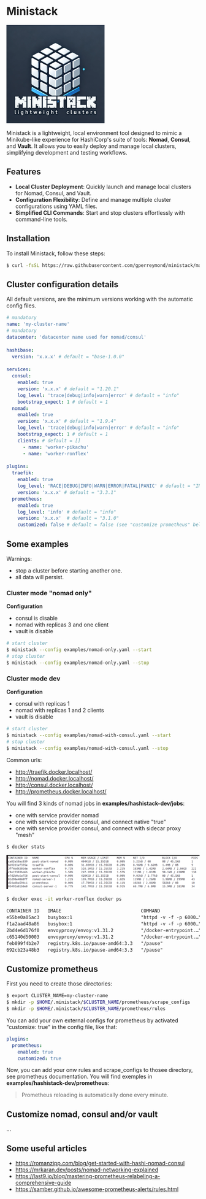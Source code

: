 # Ministack

![Logo of Ministack](images/logo-256.png)

Ministack is a lightweight, local environment tool designed to mimic a Minikube-like experience for HashiCorp's suite of tools: **Nomad**, **Consul**, and **Vault**. It allows you to easily deploy and manage local clusters, simplifying development and testing workflows.

## Features

- **Local Cluster Deployment**: Quickly launch and manage local clusters for Nomad, Consul, and Vault.
- **Configuration Flexibility**: Define and manage multiple cluster configurations using YAML files.
- **Simplified CLI Commands**: Start and stop clusters effortlessly with command-line tools.

## Installation

To install Ministack, follow these steps:

```bash
$ curl -fsSL https://raw.githubusercontent.com/gperreymond/ministack/main/install | bash
```

## Cluster configuration details

All default versions, are the minimum versions working with the automatic config files.

```yaml
# mandatory
name: 'my-cluster-name'
# mandatory
datacenter: 'datacenter name used for nomad/consul'

hashibase:
  version: 'x.x.x' # default = "base-1.0.0"

services:
  consul:
    enabled: true
    version: 'x.x.x' # default = "1.20.1"
    log_level: 'trace|debug|info|warn|error' # default = "info"
    bootstrap_expect: 1 # default = 1
  nomad:
    enabled: true
    version: 'x.x.x' # default = "1.9.4"
    log_level: 'trace|debug|info|warn|error' # default = "info"
    bootstrap_expect: 1 # default = 1
    clients: # default = []
      - name: 'worker-pikachu'
      - name: 'worker-ronflex'

plugins:
  traefik:
    enabled: true
    log_level: 'RACE|DEBUG|INFO|WARN|ERROR|FATAL|PANIC' # default = "INFO"
    version: 'x.x.x' # default = "3.3.1"
  prometheus:
    enabled: true
    log_level: 'info' # default = "info"
    version: 'x.x.x'  # default = "3.1.0"
    customized: false # default = false (see "customize prometheus" below in the documentation )
```

## Some examples

Warnings:
* stop a cluster before starting another one.
* all data will persist.

### Cluster mode "nomad only"

__Configuration__
* consul is disable
* nomad with replicas 3 and one client
* vault is disable

```sh
# start cluster
$ ministack --config examples/nomad-only.yaml --start
# stop cluster
$ ministack --config examples/nomad-only.yaml --stop
```

### Cluster mode dev

__Configuration__
* consul with replicas 1
* nomad with replicas 1 and 2 clients
* vault is disable

```sh
# start cluster
$ ministack --config examples/nomad-with-consul.yaml --start
# stop cluster
$ ministack --config examples/nomad-with-consul.yaml --stop
```

Common urls:
* http://traefik.docker.localhost/
* http://nomad.docker.localhost/
* http://consul.docker.localhost/
* http://prometheus.docker.localhost/

You will find 3 kinds of nomad jobs in __examples/hashistack-dev/jobs__:
* one with service provider nomad
* one with service provider consul, and connect native "true"
* one with service provider consul, and connect with sidecar proxy "mesh"

```sh
$ docker stats
```
![Docker Stats](images/docker-stats-1.png)

```sh
$ docker exec -it worker-ronflex docker ps
```
```txt
CONTAINER ID   IMAGE                             COMMAND                  CREATED          STATUS          PORTS     NAMES
e55be0a05ac3   busybox:1                         "httpd -v -f -p 6000…"   10 minutes ago   Up 10 minutes             web-86713971-376c-8ea4-cbc3-e31833953fe4
f1a2aad48a86   busybox:1                         "httpd -v -f -p 6000…"   10 minutes ago   Up 10 minutes             web-b450e015-627f-0ba1-72b0-427b0ff37da3
2bd4e6d176f0   envoyproxy/envoy:v1.31.2          "/docker-entrypoint.…"   10 minutes ago   Up 10 minutes             connect-proxy-hello-world-mesh-port-http-86713971-376c-8ea4-cbc3-e31833953fe4
c65140d50003   envoyproxy/envoy:v1.31.2          "/docker-entrypoint.…"   10 minutes ago   Up 10 minutes             connect-proxy-hello-world-mesh-port-http-b450e015-627f-0ba1-72b0-427b0ff37da3
feb099f4b2e7   registry.k8s.io/pause-amd64:3.3   "/pause"                 10 minutes ago   Up 10 minutes             nomad_init_b450e015-627f-0ba1-72b0-427b0ff37da3
692cb23a48b3   registry.k8s.io/pause-amd64:3.3   "/pause"                 10 minutes ago   Up 10 minutes             nomad_init_86713971-376c-8ea4-cbc3-e31833953fe4
```

## Customize prometheus

First you need to create those directories:
```sh
$ export CLUSTER_NAME=my-cluster-name
$ mkdir -p $HOME/.ministack/$CLUSTER_NAME/prometheus/scrape_configs
$ mkdir -p $HOME/.ministack/$CLUSTER_NAME/prometheus/rules
```

You can add your own external configs for prometheus by activated "customize: true" in the config file, like that:
```yaml
plugins:
  prometheus:
    enabled: true
    customized: true
```

Now, you can add your onw rules and scrape_configs to thosee directory, see prometheus documentation.
You will find exemples in __examples/hashistack-dev/prometheus__:
> Prometheus reloading is automatically done every minute.

## Customize nomad, consul and/or vault

...

## Some useful articles

* https://romanzipp.com/blog/get-started-with-hashi-nomad-consul
* https://mrkaran.dev/posts/nomad-networking-explained
* https://last9.io/blog/mastering-prometheus-relabeling-a-comprehensive-guide
* https://samber.github.io/awesome-prometheus-alerts/rules.html
